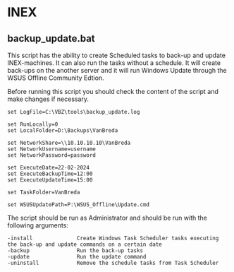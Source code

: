 # INEX

## backup_update.bat
This script has the ability to create Scheduled tasks to back-up and update INEX-machines.
It can also run the tasks without a schedule. It will create back-ups on the another server and it will run Windows Update through the WSUS Offline Community Edtion.

Before running this script you should check the content of the script and make changes if necessary.
```
set LogFile=C:\VBZ\tools\backup_update.log

set RunLocally=0
set LocalFolder=D:\Backups\VanBreda

set NetworkShare=\\10.10.10.10\VanBreda
set NetworkUsername=username
set NetworkPassword=password

set ExecuteDate=22-02-2024
set ExecuteBackupTime=12:00
set ExecuteUpdateTime=15:00

set TaskFolder=VanBreda

set WSUSUpdatePath=P:\WSUS_Offline\Update.cmd
```

The script should be run as Administrator and should be run with the following arguments:
```
-install              Create Windows Task Scheduler tasks executing the back-up and update commands on a certain date
-backup               Run the back-up tasks
-update               Run the update command
-uninstall            Remove the schedule tasks from Task Scheduler
```
